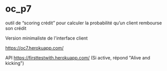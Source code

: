 # oc_p7
outil de “scoring crédit” pour calculer la probabilité qu’un client rembourse son crédit

Version minimaliste de l'interface client

https://oc7.herokuapp.com/


API https://firsttestwith.herokuapp.com/ (Si active, répond "Alive and kicking")
